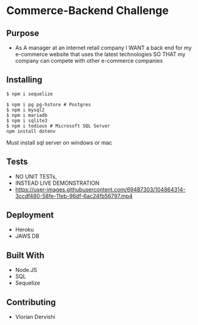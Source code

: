# Commerce-Backend Challenge

## Purpose
* As A manager at an internet retail company
  I WANT a back end for my e-commerce website that uses the latest technologies
  SO THAT my company can compete with other e-commerce companies



## Installing
```
$ npm i sequelize

$ npm i pg pg-hstore # Postgres 
$ npm i mysql2
$ npm i mariadb
$ npm i sqlite3
$ npm i tedious # Microsoft SQL Server 
npm install dotenv
```
Must install sql server on windows or mac
## Tests 
* NO UNIT TESTs, 
* INSTEAD LIVE DEMONSTRATION
* https://user-images.githubusercontent.com/69487303/104864314-3ccdf480-58fe-11eb-96df-6ac24fb56797.mp4
## Deployment 
* Heroku 
* JAWS DB
## Built With

* Node.JS
* SQL
* Sequelize

## Contributing 
* Vlorian Dervishi